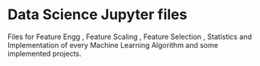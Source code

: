 # Data Science Jupyter files

Files for Feature Engg , Feature Scaling , Feature Selection , Statistics and Implementation of every Machine Learning Algorithm and some implemented projects.
